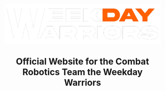 [![Weekday Warriors](https://github.com/LandonFerg/Robot-CAD/blob/master/wkdy_title.png?raw=true)](https://www.theweekdaywarriors.net)

<h1 align="center">
Official Website for the Combat Robotics Team the Weekday Warriors
</h1>

